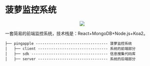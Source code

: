 # 菠萝监控系统
<p style="text-align:center">
    <img src="https://github.com/pwstrick/pineapple/blob/master/client/public/img/logo.png"/>
</p>

一套简易的前端监控系统，技术栈是：React+MongoDB+Node.js+Koa2。
```
├── pingapple --------------------------------- 菠萝监控系统
│   ├── client -------------------------------- 系统的前端部分
│   ├── sdk ----------------------------------- 信息搜集代码库
│   ├── server -------------------------------- 系统的后端部分
```


